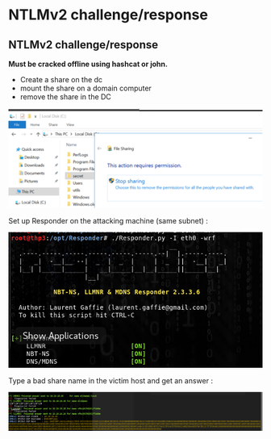 # NTLMv2 challenge/response

## NTLMv2 challenge/response

**Must be cracked offline using hashcat or john.**

* Create a share on the dc
* mount the share on a domain computer
* remove the share in the DC

![](../../../.gitbook/assets/7cd65bf1e8ed21ed533ff8246084ba88.png)

Set up Responder on the attacking machine \(same subnet\) :

![](../../../.gitbook/assets/3443f9039456840a2622067c66701b26.png)

Type a bad share name in the victim host and get an answer :

![](../../../.gitbook/assets/c18afc481714159a13345593bd7dabd3.png)

